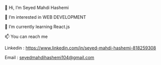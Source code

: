  👋 Hi, I’m Seyed Mahdi Hashemi
 
👀 I’m interested in WEB DEVELOPMENT

🌱 I’m currently learning React.js


 📫 You can reach me 
 
 Linkedin : https://www.linkedin.com/in/seyed-mahdi-hashemi-818259308
 
 Email : seyedmahdihashemi104@gmail.com
